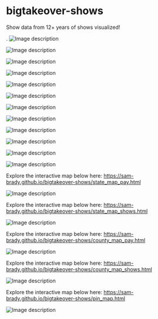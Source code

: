 # bigtakeover-shows
Show data from 12+ years of shows visualized!



.
![Image description](https://github.com/sam-brady/bigtakeover-shows/blob/master/images/Screen%20Shot%202020-04-20%20at%2012.17.06%20PM.png)

![Image description](https://github.com/sam-brady/bigtakeover-shows/blob/master/images/Screen%20Shot%202020-04-20%20at%2012.17.15%20PM.png)

![Image description](https://github.com/sam-brady/bigtakeover-shows/blob/master/images/Screen%20Shot%202020-04-20%20at%2012.17.37%20PM.png)

![Image description](https://github.com/sam-brady/bigtakeover-shows/blob/master/images/Screen%20Shot%202020-04-20%20at%2012.17.58%20PM.png)

![Image description](https://github.com/sam-brady/bigtakeover-shows/blob/master/images/Screen%20Shot%202020-04-20%20at%2012.18.09%20PM.png)

![Image description](https://github.com/sam-brady/bigtakeover-shows/blob/master/images/Screen%20Shot%202020-04-20%20at%2012.18.16%20PM.png)

![Image description](https://github.com/sam-brady/bigtakeover-shows/blob/master/images/Screen%20Shot%202020-04-20%20at%2012.18.22%20PM.png)

![Image description](https://github.com/sam-brady/bigtakeover-shows/blob/master/images/Screen%20Shot%202020-04-20%20at%2012.18.26%20PM.png)

![Image description](https://github.com/sam-brady/bigtakeover-shows/blob/master/images/Screen%20Shot%202020-04-20%20at%2012.18.32%20PM.png)

![Image description](https://github.com/sam-brady/bigtakeover-shows/blob/master/images/Screen%20Shot%202020-04-20%20at%2012.18.38%20PM.png)

![Image description](https://github.com/sam-brady/bigtakeover-shows/blob/master/images/Screen%20Shot%202020-04-20%20at%2012.18.43%20PM.png)

![Image description](https://github.com/sam-brady/bigtakeover-shows/blob/master/images/Screen%20Shot%202020-04-20%20at%2012.18.52%20PM.png)

Explore the interactive map below here: https://sam-brady.github.io/bigtakeover-shows/state_map_pay.html

![Image description](https://github.com/sam-brady/bigtakeover-shows/blob/master/images/Screen%20Shot%202020-04-20%20at%2012.26.08%20PM.png)

Explore the interactive map below here: https://sam-brady.github.io/bigtakeover-shows/state_map_shows.html

![Image description](https://github.com/sam-brady/bigtakeover-shows/blob/master/images/Screen%20Shot%202020-04-20%20at%2012.26.24%20PM.png)

Explore the interactive map below here: https://sam-brady.github.io/bigtakeover-shows/county_map_pay.html

![Image description](https://github.com/sam-brady/bigtakeover-shows/blob/master/images/Screen%20Shot%202020-04-20%20at%2012.26.40%20PM.png)

Explore the interactive map below here: https://sam-brady.github.io/bigtakeover-shows/county_map_shows.html

![Image description](https://github.com/sam-brady/bigtakeover-shows/blob/master/images/Screen%20Shot%202020-04-20%20at%2012.26.55%20PM.png)

Explore the interactive map below here:   https://sam-brady.github.io/bigtakeover-shows/pin_map.html



![Image description](https://github.com/sam-brady/bigtakeover-shows/blob/master/images/Screen%20Shot%202020-04-20%20at%2012.27.39%20PM.png)


